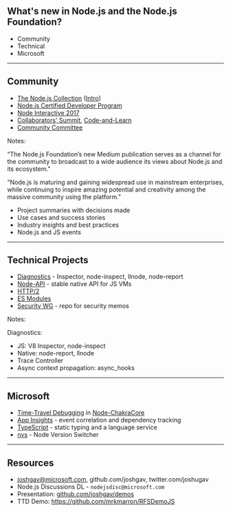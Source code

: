 <!-- .slide: data-background-image="./assets/node_logo.jpg" -->
<!-- .slide: data-background-size="cover" -->
## What's new in Node.js and the Node.js Foundation?

* Community
* Technical
* Microsoft

---

## Community

* [The Node.js Collection][] ([Intro][])
* [Node.js Certified Developer Program][]
* [Node Interactive 2017][]
* [Collaborators' Summit][], [Code-and-Learn][]
* [Community Committee][]

[The Node.js Collection]: https://medium.com/the-node-js-collection
[Intro]: https://medium.com/the-node-js-collection/introducing-the-node-js-collection-4d0d60e72a64#.yxq2q1vbt
[Node.js Certified Developer Program]: https://nodejs.org/en/blog/announcements/nodejs-certified-developer-program/
[Node Interactive 2017]: http://events.linuxfoundation.org/events/node-interactive
[Collaborators' Summit]: https://github.com/nodejs/summit/issues/39
[Code-and-Learn]: https://github.com/nodejs/code-and-learn
[Community Committee]: https://github.com/nodejs/community-committee


<!-- .slide: data-background-image="./assets/nodejs_collection.png" -->

Notes:

"The Node.js Foundation’s new Medium publication serves as a channel for the
community to broadcast to a wide audience its views about Node.js and its
ecosystem."

"Node.js is maturing and gaining widespread use in mainstream enterprises,
while continuing to inspire amazing potential and creativity among the massive
community using the platform."

* Project summaries with decisions made
* Use cases and success stories
* Industry insights and best practices
* Node.js and JS events

---

## Technical Projects

* [Diagnostics][] - Inspector, node-inspect, llnode, node-report
* [Node-API][] - stable native API for JS VMs
* [HTTP/2][]
* [ES Modules][]
* [Security WG][] - repo for security memos

[Diagnostics]: https://github.com/nodejs/diagnostics
[Node-API]: https://github.com/nodejs/abi-stable-node/blob/doc/README.md
[HTTP/2]: https://github.com/nodejs/http2
[ES Modules]: https://github.com/nodejs/node/issues/11233
[Security WG]: https://github.com/nodejs/security-wg

Notes:

Diagnostics:

* JS: V8 Inspector, node-inspect
* Native: node-report, llnode
* Trace Controller
* Async context propagation: async\_hooks

---

## Microsoft

* [Time-Travel Debugging][] in [Node-ChakraCore][]
* [App Insights][] - event correlation and dependency tracking
* [TypeScript][] - static typing and a language service
* [nvs][] - Node Version Switcher

[Time-Travel Debugging]: https://github.com/nodejs/node-chakracore/blob/xplat/TTD-README.md
[Node-ChakraCore]: https://github.com/nodejs/node-chakracore
[App Insights]: https://github.com/Microsoft/ApplicationInsights-node.js
[TypeScript]: http://www.typescriptlang.org/
[nvs]: https://github.com/jasongin/nvs

---

## Resources

* joshgav@microsoft.com, github.com/joshgav, twitter.com/joshugav
* Node.js Discussions DL - `nodejsdisc@microsoft.com`
* Presentation: [github.com/joshgav/demos](https://github.com/joshgav/demos)
* TTD Demo: <https://github.com/mrkmarron/RFSDemoJS>

